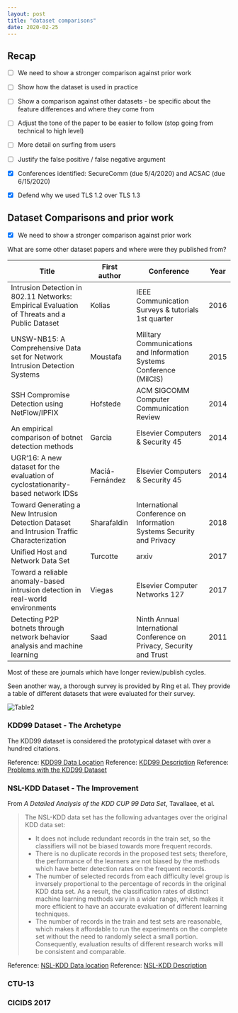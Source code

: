 ```yaml
---
layout: post
title: "dataset comparisons"
date: 2020-02-25
---
```


Recap
---------
- [ ] We need to show a stronger comparison against prior work
- [ ] Show how the dataset is used in practice
- [ ] Show a comparison against other datasets - be specific about the feature differences and where they come from 
- [ ] Adjust the tone of the paper to be easier to follow (stop going from technical to high level)
- [ ] More detail on surfing from users 
- [ ] Justify the false positive / false negative argument 
- [x] Conferences identified: SecureComm (due 5/4/2020) and ACSAC (due 6/15/2020)
- [x] Defend why we used TLS 1.2 over TLS 1.3



## Dataset Comparisons and prior work
- [x] We need to show a stronger comparison against prior work

What are some other dataset papers and where were they published from?

Title                  | First author | Conference                       | Year 
-----------------------|--------------|----------------------------------|--------
Intrusion Detection in 802.11 Networks: Empirical Evaluation of Threats and a Public Dataset | Kolias | IEEE Communication Surveys & tutorials 1st quarter | 2016
UNSW-NB15: A Comprehensive Data set for Network Intrusion Detection Systems | Moustafa | Military Communications and Information Systems Conference (MilCIS) | 2015
SSH Compromise Detection using NetFlow/IPFIX | Hofstede | ACM SIGCOMM Computer Communication Review | 2014
An empirical comparison of botnet detection methods | Garcia | Elsevier Computers & Security 45 | 2014
UGR‘16: A new dataset for the evaluation of cyclostationarity-based network IDSs | Maciá-Fernández | Elsevier Computers & Security 45 | 2014
Toward Generating a New Intrusion Detection Dataset and Intrusion Traffic Characterization | Sharafaldin | International Conference on Information Systems Security and Privacy | 2018
Unified Host and Network Data Set | Turcotte | arxiv | 2017
Toward a reliable anomaly-based intrusion detection in real-world environments | Viegas | Elsevier Computer Networks 127|2017
Detecting P2P botnets through network behavior analysis and machine learning | Saad | Ninth Annual International Conference on Privacy, Security and Trust | 2011

Most of these are journals which have longer review/publish cycles. 

Seen another way, a thorough survey is provided by Ring et al. They provide a table of different datasets that were evaluated for their survey.

![Table2](https://github.com/infosecanon/infosecanon.github.io/tree/master/_posts/assets/table2.png)

### KDD99 Dataset - The Archetype
The KDD99 dataset is considered the prototypical dataset with over a hundred citations. 

Reference: [KDD99 Data Location](https://kdd.ics.uci.edu/databases/kddcup99/kddcup99.html)
Reference: [KDD99 Description](http://kdd.ics.uci.edu/databases/kddcup99/task.html)
Reference: [Problems with the KDD99 Dataset](https://www.kdnuggets.com/news/2007/n18/4i.html)

### NSL-KDD Dataset - The Improvement
From *A Detailed Analysis of the KDD CUP 99 Data Set*, Tavallaee, et al.
> The NSL-KDD data set has the following advantages over the original KDD data set:
> * It does not include redundant records in the train set, so the classifiers will not be biased towards more frequent records.
> * There is no duplicate records in the proposed test sets; therefore, the performance of the learners are not biased by the methods which have better detection rates on the frequent records.
> * The number of selected records from each difficulty level group is inversely proportional to the percentage of records in the original KDD data set. As a result, the classification rates of distinct machine learning methods vary in a wider range, which makes it more efficient to have an accurate evaluation of different learning techniques.
> * The number of records in the train and test sets are reasonable, which makes it affordable to run the experiments on the complete set without the need to randomly select a small portion. Consequently, evaluation results of different research works will be consistent and comparable.

Reference: [NSL-KDD Data location](https://github.com/jmnwong/NSL-KDD-Dataset)
Reference: [NSL-KDD Description](https://www.unb.ca/cic/datasets/nsl.html)

### CTU-13


### CICIDS 2017
